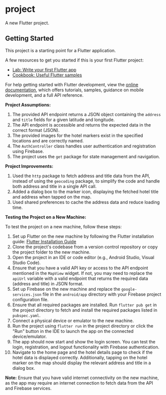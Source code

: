 # project

A new Flutter project.

## Getting Started

This project is a starting point for a Flutter application.

A few resources to get you started if this is your first Flutter project:

- [Lab: Write your first Flutter app](https://docs.flutter.dev/get-started/codelab)
- [Cookbook: Useful Flutter samples](https://docs.flutter.dev/cookbook)

For help getting started with Flutter development, view the
[online documentation](https://docs.flutter.dev/), which offers tutorials,
samples, guidance on mobile development, and a full API reference.

**Project Assumptions:**

1. The provided API endpoint returns a JSON object containing the `address` and `title` fields for a given latitude and longitude.
2. The API endpoint is accessible and returns the expected data in the correct format (JSON).
3. The provided images for the hotel markers exist in the specified locations and are correctly named.
4. The `AuthController` class handles user authentication and registration using Firebase.
5. The project uses the `get` package for state management and navigation.

**Project Improvements:**

1. Used the `http` package to fetch address and title data from the API, instead of using the `geocoding` package, to simplify the code and handle both address and title in a single API call.
2. Added a dialog box to the marker icon, displaying the fetched hotel title and address when tapped on the map.
3. Used shared preferences to cache the address data and reduce loading time.

**Testing the Project on a New Machine:**

To test the project on a new machine, follow these steps:

1. Set up Flutter on the new machine by following the Flutter installation guide: [Flutter Installation Guide](https://flutter.dev/docs/get-started/install)
2. Clone the project's codebase from a version control repository or copy the project folder to the new machine.
3. Open the project in an IDE or code editor (e.g., Android Studio, Visual Studio Code).
4. Ensure that you have a valid API key or access to the API endpoint mentioned in the `MapView` widget. If not, you may need to replace the `apiUrl` variable with a valid endpoint that returns the required data (address and title) in JSON format.
5. Set up Firebase on the new machine and replace the `google-services.json` file in the `android/app` directory with your Firebase project configuration file.
6. Ensure that all required packages are installed. Run `flutter pub get` in the project directory to fetch and install the required packages listed in `pubspec.yaml`.
7. Connect a physical device or emulator to the new machine.
8. Run the project using `flutter run` in the project directory or click the "Run" button in the IDE to launch the app on the connected device/emulator.
9. The app should now start and show the login screen. You can test the login, registration, and logout functionality with Firebase authentication.
10. Navigate to the home page and the hotel details page to check if the hotel data is displayed correctly. Additionally, tapping on the hotel marker on the map should display the relevant address and title in a dialog box.

**Note:** Ensure that you have valid internet connectivity on the new machine, as the app may require an internet connection to fetch data from the API and Firebase services.
